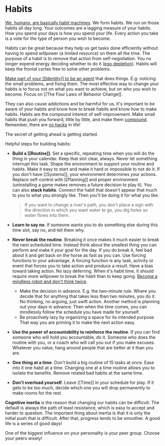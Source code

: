 # Habits

[We, humans, are basically habit machines](https://twitter.com/JamesClear/status/1059504529111158784). We form habits. We run on those habits all day long. Your outcomes are a lagging measure of your habits. How you spend your days is how you spend your life. Every action you take is a vote for the type of person you wish to become.

Habits can be great because they help us get tasks done efficiently without having to spend willpower (a limited resource) on them all the time. The purpose of a habit is to remove that action from self-negotiation. You no longer expend energy deciding whether to do it ([ego depletion](https://en.wikipedia.org/wiki/Ego_depletion)). Habits will keep the frontal cortex free to solve other problems.

[Make part of your [[Identity]] to be an agent](https://www.neelnanda.io/blog/become-a-person-who-actually-does-things) that does things. E.g: noticing the small problems, and fixing them. The most effective way to change your habits is to focus not on what you want to achieve, but on who you wish to become. Focus on [[The Four Laws of Behavior Change]].

They can also cause addictions and be harmful for us. It's important to be aware of your habits and know how to break habits and know how to make habits. Habits are the compound interest of self-improvement. Make small habits that push you forward, little by little, and make them [compound](https://www.investopedia.com/terms/c/compoundinterest.asp). Remember, there are [no hacks](http://www.collaborativefund.com/blog/useful-hacks/) in life!

The secret of getting ahead is getting started.

Helpful steps for building habits:

- **Build a [[Routine]]**. Set a specific, repeating time when you will do the thing in your calendar. Keep that slot clear, always. Never let something interrupt this task. Shape the environment to support your routine and habits. Make it easy to start and make it hard or impossible to not do it. If you don't have [[Systems]], your environment determines your actions. Replace self-control with [[Planning]] and proper environment (uninstalling a game makes removes a future decision to play it). You can also **stack habits**. Connect the habit that doesn't appear that much to you to what you strongly like. Then you'll be doing it for what you like.

  > If you want to change a river's path, you don't place a sign with the direction in which you want water to go, you dig holes so water flows into them.

- **Learn to say no**. If someone wants you to do something else during this time slot, say no, and tell them why.
- **Never break the routine**. Breaking it once makes it much easier to break the next scheduled time. Instead think about the smallest thing you can perform and make it your goal for the day. If you do break it, feel bad about it and get back on the horse as fast as you can. Use forcing functions to your advantage. A forcing function is any task, activity or event that forces you to take action and produce a result. Have a bias toward taking action. No lazy deferring. When it's habit time, it should require more willpower to break the habit than to keep going. [Become a mindless robot and don't think twice](https://tiffanymatthe.com/not-thinking).
  - Make the decision in advance. E.g. the two-minute rule. Where you decide that for anything that takes less than two minutes, you do it. No thinking, no arguing, just swift action. Another method is planning out your days in advance. Then when the time comes, you can mindlessly follow the schedule you have made for yourself.
  - Be proactively lazy by organizing a space for its intended purpose. That way you are priming it to make the next action easy.
- **Use the power of accountability to reinforce the routine**. If you can find someone who will hold you accountable, do it. Someone who does the routine with you, or a coach who will call you out if you make excuses. Whatever you value, hang around people that are better at it than you are.
- **One thing at a time**. Don't build a big routine of 15 tasks at once. Ease into it one habit at a time. Changing one at a time routine allows you to isolate the benefits. Remove related bad habits at the same time.
- **Don't overload yourself**. Leave [[Time]] in your schedule for play. If it gets to be too much, decide which one you will drop permanently to make rooms for the rest.

**Cognitive inertia** is the reason that changing our habits can be difficult. The default is always the path of least resistance, which is easy to accept and harder to question. The important thing about inertia is that it is only the initial push that is difficult. After that, progress tends to be smoother. A good life is a series of good days!

One of the biggest influence on your personality is your peer group. Choose your peers wisely!